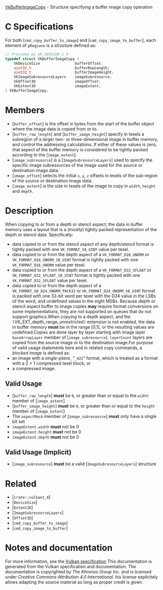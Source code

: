 [VkBufferImageCopy](https://www.khronos.org/registry/vulkan/specs/1.3-extensions/man/html/VkBufferImageCopy.html) - Structure specifying a buffer image copy operation

# C Specifications
For both [`cmd_copy_buffer_to_image`] and [`cmd_copy_image_to_buffer`], each
element of `pRegions` is a structure defined as:
```c
// Provided by VK_VERSION_1_0
typedef struct VkBufferImageCopy {
    VkDeviceSize                bufferOffset;
    uint32_t                    bufferRowLength;
    uint32_t                    bufferImageHeight;
    VkImageSubresourceLayers    imageSubresource;
    VkOffset3D                  imageOffset;
    VkExtent3D                  imageExtent;
} VkBufferImageCopy;
```

# Members
- [`buffer_offset`] is the offset in bytes from the start of the buffer object where the image data is copied from or to.
- [`buffer_row_length`] and [`buffer_image_height`] specify in texels a subregion of a larger two- or three-dimensional image in buffer memory, and control the addressing calculations. If either of these values is zero, that aspect of the buffer memory is considered to be tightly packed according to the [`image_extent`].
- [`image_subresource`] is a [`ImageSubresourceLayers`] used to specify the specific image subresources of the image used for the source or destination image data.
- [`image_offset`] selects the initial `x`, `y`, `z` offsets in texels of the sub-region of the source or destination image data.
- [`image_extent`] is the size in texels of the image to copy in `width`, `height` and `depth`.

# Description
When copying to or from a depth or stencil aspect, the data in buffer memory
uses a layout that is a (mostly) tightly packed representation of the depth
or stencil data.
Specifically:
- data copied to or from the stencil aspect of any depth/stencil format is tightly packed with one `VK_FORMAT_S8_UINT` value per texel.
- data copied to or from the depth aspect of a `VK_FORMAT_D16_UNORM` or `VK_FORMAT_D16_UNORM_S8_UINT` format is tightly packed with one `VK_FORMAT_D16_UNORM` value per texel.
- data copied to or from the depth aspect of a `VK_FORMAT_D32_SFLOAT` or `VK_FORMAT_D32_SFLOAT_S8_UINT` format is tightly packed with one `VK_FORMAT_D32_SFLOAT` value per texel.
- data copied to or from the depth aspect of a `VK_FORMAT_X8_D24_UNORM_PACK32` or `VK_FORMAT_D24_UNORM_S8_UINT` format is packed with one 32-bit word per texel with the D24 value in the LSBs of the word, and undefined values in the eight MSBs.
Because depth or stencil aspect buffer to image copies  **may**  require format
conversions on some implementations, they are not supported on queues that
do not support graphics.When copying to a depth aspect,
and the `[`VK_EXT_depth_range_unrestricted`]` extension is not enabled,
the data in buffer memory  **must**  be in the range [0,1], or the
resulting values are undefined.Copies are done layer by layer starting with image layer
`baseArrayLayer` member of [`image_subresource`].
`layerCount` layers are copied from the source image or to the
destination image.For purpose of valid usage statements here and in related copy commands, a
*blocked image* is defined as:
- an image with a *single-plane*, “`_422`” format, which is treated as a format with a 2 × 1 compressed texel block, or
- a compressed image.

## Valid Usage
-  [`buffer_row_length`] **must**  be `0`, or greater than or equal to the `width` member of [`image_extent`]
-  [`buffer_image_height`] **must**  be `0`, or greater than or equal to the `height` member of [`image_extent`]
-    The `aspectMask` member of [`image_subresource`] **must**  only have a single bit set
-  `imageExtent.width` **must**  not be 0
-  `imageExtent.height` **must**  not be 0
-  `imageExtent.depth` **must**  not be 0

## Valid Usage (Implicit)
-  [`image_subresource`] **must**  be a valid [`ImageSubresourceLayers`] structure

# Related
- [`crate::vulkan1_0`]
- [`DeviceSize`]
- [`Extent3D`]
- [`ImageSubresourceLayers`]
- [`Offset3D`]
- [`cmd_copy_buffer_to_image`]
- [`cmd_copy_image_to_buffer`]

# Notes and documentation
For more information, see the [Vulkan specification](https://www.khronos.org/registry/vulkan/specs/1.3-extensions/html/vkspec.html)
This documentation is generated from the Vulkan specification and documentation.
The documentation is copyrighted by *The Khronos Group Inc.* and is licensed under *Creative Commons Attribution 4.0 International*.
his license explicitely allows adapting the source material as long as proper credit is given.
        